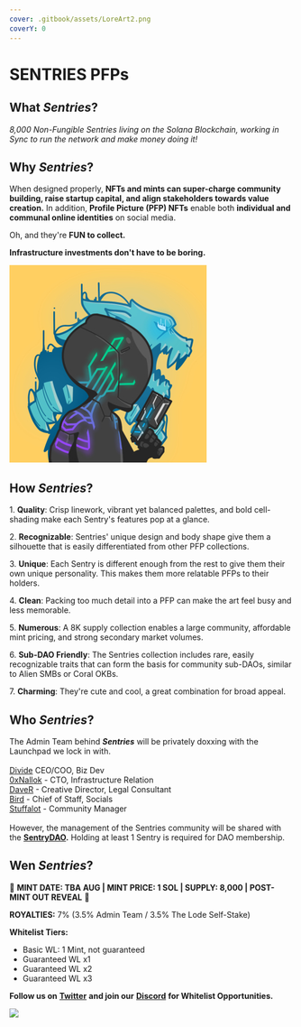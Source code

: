 ```yaml
---
cover: .gitbook/assets/LoreArt2.png
coverY: 0
---
```


# SENTRIES PFPs

## What _Sentries_?

_8,000 Non-Fungible Sentries living on the Solana Blockchain, working in Sync to run the network and make money doing it!_

## Why _Sentries_?

When designed properly, **NFTs and mints can super-charge community building, raise startup capital, and align stakeholders towards value creation.** In addition, **Profile Picture (PFP) NFTs** enable both **individual and communal online identities** on social media.

Oh, and they're **FUN to collect.**

**Infrastructure investments don't have to be boring.**

![](.gitbook/assets/WebSample1.jpg)

## How _Sentries_?

1\. **Quality**: Crisp linework, vibrant yet balanced palettes, and bold cell-shading make each Sentry's features pop at a glance.

2\. **Recognizable**: Sentries' unique design and body shape give them a silhouette that is easily differentiated from other PFP collections.

3\. **Unique**: Each Sentry is different enough from the rest to give them their own unique personality. This makes them more relatable PFPs to their holders.

4\. **Clean**: Packing too much detail into a PFP can make the art feel busy and less memorable.

5\. **Numerous**: A 8K supply collection enables a large community, affordable mint pricing, and strong secondary market volumes.

6\. **Sub-DAO Friendly**: The Sentries collection includes rare, easily recognizable traits that can form the basis for community sub-DAOs, similar to Alien SMBs or Coral OKBs.

7\. **Charming**: They're cute and cool, a great combination for broad appeal.

## Who _**Sentries**_?

The Admin Team behind _**Sentries**_ will be privately doxxing with the Launchpad we lock in with.\
\
[Divide](https://twitter.com/\_div\_ide\_) CEO/COO, Biz Dev\
[0xNallok](https://twitter.com/0xTuti) - CTO, Infrastructure Relation\
[DaveR](https://twitter.com/Dave\_Kayac) - Creative Director, Legal Consultant\
[Bird](https://twitter.com/JjTheDeaMaxi) - Chief of Staff, Socials\
[Stuffalot](https://twitter.com/Stuffalot01) - Community Manager\
\
However, the management of the Sentries community will be shared with the [**SentryDAO**](sentry-dao.md)**.** Holding at least 1 Sentry is required for DAO membership.

## Wen _Sentries_?

:handshake: **MINT DATE: TBA AUG | MINT PRICE: 1 SOL | SUPPLY: 8,000 | POST-MINT OUT REVEAL** :handshake:

**ROYALTIES:** 7% (3.5% Admin Team / 3.5% The Lode Self-Stake)

**Whitelist Tiers:**

* Basic WL: 1 Mint, not guaranteed
* Guaranteed WL x1
* Guaranteed WL x2
* Guaranteed WL x3

**Follow us on** [**Twitter**](https://twitter.com/Sentries\_SOL) **and join our** [**Discord**](https://discord.com/invite/sentries) **for Whitelist Opportunities.**

![](.gitbook/assets/Sample12A.png)
